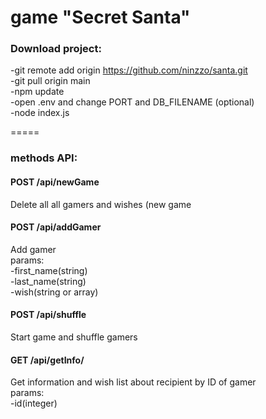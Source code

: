 game "Secret Santa"
=====

### Download project:<br>
-git remote add origin https://github.com/ninzzo/santa.git<br>
-git pull origin main<br>
-npm update<br>
-open .env and change PORT and DB_FILENAME (optional)<br>
-node index.js<br>

=====

### methods API:

#### POST /api/newGame
Delete all all gamers and wishes (new game

#### POST /api/addGamer
Add gamer <br>
params:<br>
-first_name(string)<br>
-last_name(string)<br>
-wish(string or array)<br>

#### POST /api/shuffle
Start game and shuffle gamers

#### GET /api/getInfo/
Get information and wish list about recipient by ID of gamer <br>
params:<br>
-id(integer)
